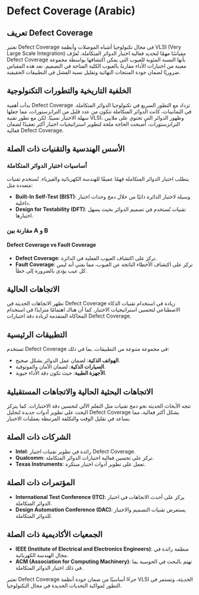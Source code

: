 # Defect Coverage (Arabic)

## تعريف Defect Coverage

تعتبر Defect Coverage في مجال تكنولوجيا أشباه الموصلات وأنظمة VLSI (Very Large Scale Integration) مقياسًا مهمًا لتحديد فعالية اختبار الدوائر المتكاملة. تُعرّف Defect Coverage بأنها النسبة المئوية للعيوب التي يمكن اكتشافها بواسطة مجموعة معينة من اختبارات الأداء مقارنةً بالعيوب الكلية المتاحة في التصميم. تعد هذه المقياس ضروريًا لضمان جودة المنتجات النهائية وتقليل نسبة الفشل في التطبيقات الحقيقية.

## الخلفية التاريخية والتطورات التكنولوجية

بدأت أهمية Defect Coverage تزداد مع التطور السريع في تكنولوجيا الدوائر المتكاملة. في الثمانينات، كانت الدوائر المتكاملة تتكون من عدد قليل من الترانزستورات، مما جعلها سهلة الاختبار نسبيًا. لكن مع تطور تقنية VLSI، وظهور الدوائر التي تحتوي على ملايين الترانزستورات، أصبحت الحاجة ملحة لتطوير استراتيجيات اختبار أكثر تعقيدًا لضمان فعالية Defect Coverage.

## الأسس الهندسية والتقنيات ذات الصلة

### أساسيات اختبار الدوائر المتكاملة

يتطلب اختبار الدوائر المتكاملة فهمًا عميقًا للهندسة الكهربائية والفيزياء. تُستخدم تقنيات متعددة مثل:

- **Built-In Self-Test (BIST)**: وسيلة لاختبار الدائرة ذاتيًا من خلال دمج وحدات اختبار داخلية.
- **Design for Testability (DFT)**: تقنيات تُستخدم في تصميم الدوائر بحيث يسهل اختبارها.

### مقارنة بين A و B

#### Defect Coverage vs Fault Coverage

- **Defect Coverage**: تركز على اكتشاف العيوب الفعلية في الدائرة.
- **Fault Coverage**: تركز على اكتشاف الأخطاء الناتجة عن العيوب، مما يعني أنه ليس كل عيب يؤدي بالضرورة إلى خطأ.

## الاتجاهات الحالية

تظهر الاتجاهات الحديثة في Defect Coverage زيادة في استخدام تقنيات الذكاء الاصطناعي لتحسين استراتيجيات الاختبار. كما أن هناك اهتمامًا متزايدًا في استخدام المحاكاة المتقدمة لزيادة دقة اختبارات Defect Coverage. 

## التطبيقات الرئيسية

تستخدم Defect Coverage في مجموعة متنوعة من التطبيقات، بما في ذلك:

- **الهواتف الذكية**: لضمان عمل الدوائر بشكل صحيح.
- **السيارات الذكية**: لضمان الأمان والموثوقية.
- **الأجهزة الطبية**: حيث تكون دقة الأداء حيوية.

## الاتجاهات البحثية الحالية والاتجاهات المستقبلية

تتجه الأبحاث الحديثة نحو دمج تقنيات مثل التعلم الآلي لتحسين دقة الاختبارات. كما يتركز البحث على تطوير أدوات جديدة لتحليل Defect Coverage بشكل أكثر فعالية، مما يساعد في تقليل الوقت والتكلفة المرتبطة بعمليات الاختبار.

## الشركات ذات الصلة

- **Intel**: رائدة في تطوير تقنيات اختبار Defect Coverage.
- **Qualcomm**: تركز على تحسين فعالية اختبارات الدوائر المتكاملة.
- **Texas Instruments**: تعمل على تطوير أدوات اختبار مبتكرة.

## المؤتمرات ذات الصلة

- **International Test Conference (ITC)**: يركز على أحدث الاتجاهات في اختبار الدوائر المتكاملة.
- **Design Automation Conference (DAC)**: يستعرض تقنيات التصميم والاختبار للدوائر المتكاملة.

## الجمعيات الأكاديمية ذات الصلة

- **IEEE (Institute of Electrical and Electronics Engineers)**: منظمة رائدة في مجال الهندسة الكهربائية.
- **ACM (Association for Computing Machinery)**: تهتم بالبحث في الحوسبة بما في ذلك اختبار الدوائر المتكاملة.

تعتبر Defect Coverage جزءًا أساسيًا من ضمان جودة أنظمة VLSI الحديثة، وتستمر في التطور لمواكبة التحديات الجديدة في مجال التكنولوجيا.